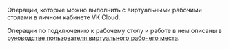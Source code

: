 Операции, которые можно выполнить с виртуальными рабочими столами в личном кабинете VK Cloud.

<info>

Операции по подключению к рабочему столу и работе в нем описаны в [руководстве пользователя виртуального рабочего места](../connect).

</info>
